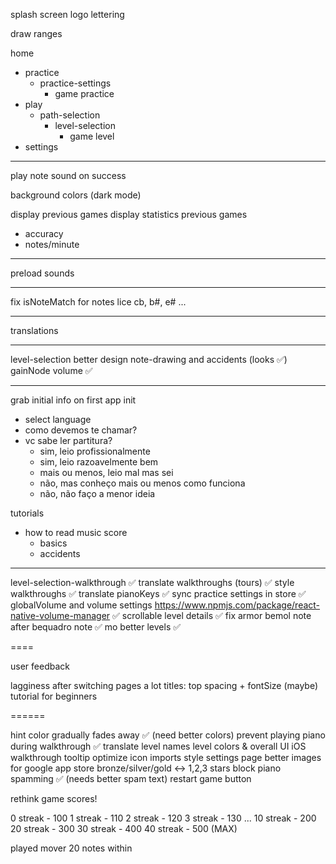 splash screen
logo
lettering

draw ranges

home

-   practice
    -   practice-settings
        -   game practice
-   play
    -   path-selection
        -   level-selection
            -   game level
-   settings

---

play note sound on success

background colors (dark mode)

display previous games
display statistics previous games

-   accuracy
-   notes/minute

---

preload sounds

---

fix isNoteMatch for notes lice cb, b#, e# ...

---

translations

---

level-selection better design
note-drawing and accidents (looks ✅)
gainNode volume ✅

---

grab initial info on first app init

-   select language
-   como devemos te chamar?
-   vc sabe ler partitura?
    -   sim, leio profissionalmente
    -   sim, leio razoavelmente bem
    -   mais ou menos, leio mal mas sei
    -   não, mas conheço mais ou menos como funciona
    -   não, não faço a menor ideia

tutorials

-   how to read music score
    -   basics
    -   accidents

---

level-selection-walkthrough ✅
translate walkthroughs (tours) ✅
style walkthroughs ✅
translate pianoKeys ✅
sync practice settings in store ✅
globalVolume and volume settings https://www.npmjs.com/package/react-native-volume-manager ✅
scrollable level details ✅
fix armor bemol note after bequadro note ✅
mo better levels ✅

====

user feedback

lagginess after switching pages a lot
titles: top spacing + fontSize (maybe)
tutorial for beginners

======

hint color gradually fades away ✅ (need better colors)
prevent playing piano during walkthrough ✅
translate level names
level colors & overall UI
iOS walkthrough tooltip
optimize icon imports
style settings page
better images for google app store
bronze/silver/gold <-> 1,2,3 stars
block piano spamming ✅ (needs better spam text)
restart game button

rethink game scores!

0 streak - 100
1 streak - 110
2 streak - 120
3 streak - 130
...
10 streak - 200
20 streak - 300
30 streak - 400
40 streak - 500 (MAX)

played mover 20 notes within
